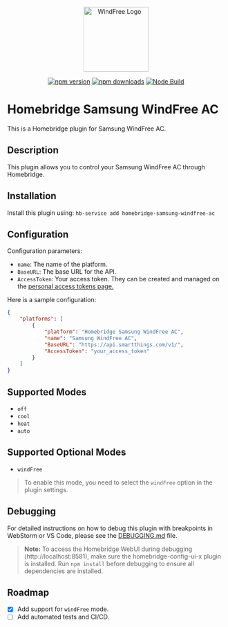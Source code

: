 <p align="center">
<img src="https://res.cloudinary.com/govimg/image/upload/v1544183273/5b294f9467c0d0489028b276/wind-free.svg" alt="WindFree Logo" style="height: 150px; width:150px;"/>
</p>
<p align="center">
<a href="https://www.npmjs.com/package/homebridge-samsung-windfree-ac"><img title="npm version" src="https://badgen.net/npm/v/homebridge-samsung-windfree-ac?label=stable"></a>
<a href="https://www.npmjs.com/package/homebridge-samsung-windfree-ac"><img title="npm downloads" src="https://badgen.net/npm/dt/homebridge-samsung-windfree-ac"></a>
<a href="https://github.com/igorxmath/homebridge-samsung-windfree-ac/actions/workflows/build.yml"><img title="Node Build" src="https://github.com/igorxmath/homebridge-samsung-windfree-ac/actions/workflows/build.yml/badge.svg"></a>
</p>

# Homebridge Samsung WindFree AC
This is a Homebridge plugin for Samsung WindFree AC.

## Description
This plugin allows you to control your Samsung WindFree AC through Homebridge.

## Installation
Install this plugin using: `hb-service add homebridge-samsung-windfree-ac`

## Configuration
Configuration parameters:

- `name`: The name of the platform.
- `BaseURL`: The base URL for the API.
- `AccessToken`: Your access token. They can be created and managed on the [personal access tokens page.](https://account.smartthings.com/login?redirect=https%3A%2F%2Faccount.smartthings.com%2Ftokens)

Here is a sample configuration:

```json
{
    "platforms": [
        {
            "platform": "Homebridge Samsung WindFree AC",
            "name": "Samsung WindFree AC",
            "BaseURL": "https://api.smartthings.com/v1/",
            "AccessToken": "your_access_token"
        }
    ]
}
```

## Supported Modes
- `off`
- `cool`
- `heat`
- `auto`

## Supported Optional Modes
- `windFree`
> To enable this mode, you need to select the `windFree` option in the plugin settings.

## Debugging

For detailed instructions on how to debug this plugin with breakpoints in WebStorm or VS Code, please see the [DEBUGGING.md](DEBUGGING.md) file.

> **Note:** To access the Homebridge WebUI during debugging (http://localhost:8581), make sure the homebridge-config-ui-x plugin is installed. Run `npm install` before debugging to ensure all dependencies are installed.

## Roadmap
- [x] Add support for `windFree` mode.
- [ ] Add automated tests and CI/CD.

